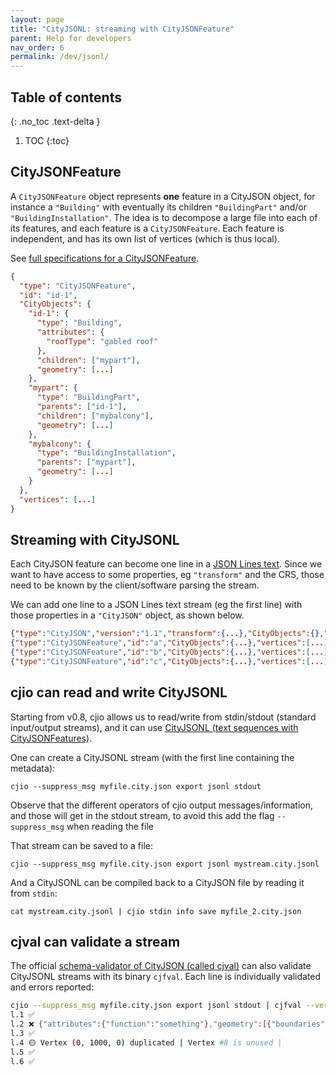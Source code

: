 ```yaml
---
layout: page
title: "CityJSONL: streaming with CityJSONFeature"
parent: Help for developers
nav_order: 6
permalink: /dev/jsonl/
---
```


## Table of contents
{: .no_toc .text-delta }

1. TOC
{:toc}


## CityJSONFeature

A `CityJSONFeature` object represents **one** feature in a CityJSON object, for instance a `"Building"` with eventually its children `"BuildingPart"` and/or `"BuildingInstallation"`.
The idea is to decompose a large file into each of its features, and each feature is a `CityJSONFeature`.
Each feature is independent, and has its own list of vertices (which is thus local).

See [full specifications for a CityJSONFeature](https://www.cityjson.org/specs/#text-sequences-and-streaming-with-cityjsonfeature).

```json
{
  "type": "CityJSONFeature",
  "id": "id-1", 
  "CityObjects": {
    "id-1": {
      "type": "Building", 
      "attributes": { 
        "roofType": "gabled roof"
      },
      "children": ["mypart"],
      "geometry": [...]
    },
    "mypart": {
      "type": "BuildingPart", 
      "parents": ["id-1"],
      "children": ["mybalcony"],
      "geometry": [...]
    },
    "mybalcony": {
      "type": "BuildingInstallation", 
      "parents": ["mypart"],
      "geometry": [...]
    }
  },
  "vertices": [...]
}
```


## Streaming with CityJSONL

Each CityJSON feature can become one line in a [JSON Lines text](https://jsonlines.org).
Since we want to have access to some properties, eg `"transform"` and the CRS, those need to be known by the client/software parsing the stream.

We can add one line to a JSON Lines text stream (eg the first line) with those properties in a `"CityJSON"` object, as shown below.

```json
{"type":"CityJSON","version":"1.1","transform":{...},"CityObjects":{},"metadata":{...},"vertices":[]}
{"type":"CityJSONFeature","id":"a","CityObjects":{...},"vertices":[...]} 
{"type":"CityJSONFeature","id":"b","CityObjects":{...},"vertices":[...]} 
{"type":"CityJSONFeature","id":"c","CityObjects":{...},"vertices":[...]} 
```

## cjio can read and write CityJSONL

Starting from v0.8, cjio allows us to read/write from stdin/stdout (standard input/output streams), and it can use [CityJSONL (text sequences with CityJSONFeatures)](https://www.cityjson.org/specs/#text-sequences-and-streaming-with-cityjsonfeature).

One can create a CityJSONL stream (with the first line containing the metadata):

```
cjio --suppress_msg myfile.city.json export jsonl stdout
```

Observe that the different operators of cjio output messages/information, and those will get in the stdout stream, to avoid this add the flag `--suppress_msg` when reading the file

That stream can be saved to a file:

```
cjio --suppress_msg myfile.city.json export jsonl mystream.city.jsonl
```

And a CityJSONL can be compiled back to a CityJSON file by reading it from `stdin`:

```
cat mystream.city.jsonl | cjio stdin info save myfile_2.city.json
```

## cjval can validate a stream 

The official [schema-validator of CityJSON (called cjval)](https://github.com/cityjson/cjval) can also validate CityJSONL streams with its binary `cjfval`.
Each line is individually validated and errors reported:

```bash
cjio --suppress_msg myfile.city.json export jsonl stdout | cjfval --verbose
l.1 ✅
l.2 ❌ {"attributes":{"function":"something"},"geometry":[{"boundaries":[[[[0,1,2,3]],[[4,5,0,3]],[[5,6,1,0]],[[6,7,2,1]],[[3,2,7,4]],[[7,6,5,4]]]],"lod":"1","type":"Solid"}],"type":"+99999GnericCityObject"} is not valid under any of the given schemas [path:/CityObjects/id-1] |
l.3 ✅
l.4 🟡 Vertex (0, 1000, 0) duplicated | Vertex #8 is unused |
l.5 ✅
l.6 ✅
```


